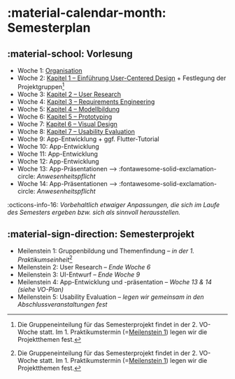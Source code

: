 # :material-calendar-month: Semesterplan

## :material-school: Vorlesung

- Woche 1: [Organisation](0_organisation.md)
- Woche 2: [Kapitel 1 – Einführung User-Centered Design](1_user-centered_design.md) + Festlegung der Projektgruppen[^1]
- Woche 3: [Kapitel 2 – User Research](2_user_research.md)
- Woche 4: [Kapitel 3 – Requirements Engineering](3_requirements_engineering.md)
- Woche 5: [Kapitel 4 – Modellbildung](4_models.md)
- Woche 6: [Kapitel 5 – Prototyping](5_prototyping.md)
- Woche 7: [Kapitel 6 – Visual Design](6_visual_design.md)
- Woche 8: [Kapitel 7 – Usability Evaluation](7_usability.md)
- Woche 9: App-Entwicklung + ggf. Flutter-Tutorial
- Woche 10: App-Entwicklung
- Woche 11: App-Entwicklung
- Woche 12: App-Entwicklung
- Woche 13: App-Präsentationen --> :fontawesome-solid-exclamation-circle: *Anwesenheitspflicht*
- Woche 14: App-Präsentationen --> :fontawesome-solid-exclamation-circle: *Anwesenheitspflicht*

:octicons-info-16: _Vorbehaltlich etwaiger Anpassungen, die sich im Laufe des Semesters ergeben bzw. sich als sinnvoll herausstellen._


## :material-sign-direction: Semesterprojekt

- Meilenstein 1: Gruppenbildung und Themenfindung – _in der 1. Praktikumseinheit_[^1]
- Meilenstein 2: User Research – _Ende Woche 6_
- Meilenstein 3: UI-Entwurf – _Ende Woche 9_
- Meilenstein 4: App-Entwicklung und -präsentation – _Woche 13 & 14 (siehe VO-Plan)_
- Meilenstein 5: Usability Evaluation – *legen wir gemeinsam in den Abschlussveranstaltungen fest*

[^1]: Die Gruppeneinteilung für das Semesterprojekt findet in der 2. VO-Woche statt. Im 1. Praktikumstermin (=[Meilenstein 1](ms1.md)) legen wir die Projektthemen fest.